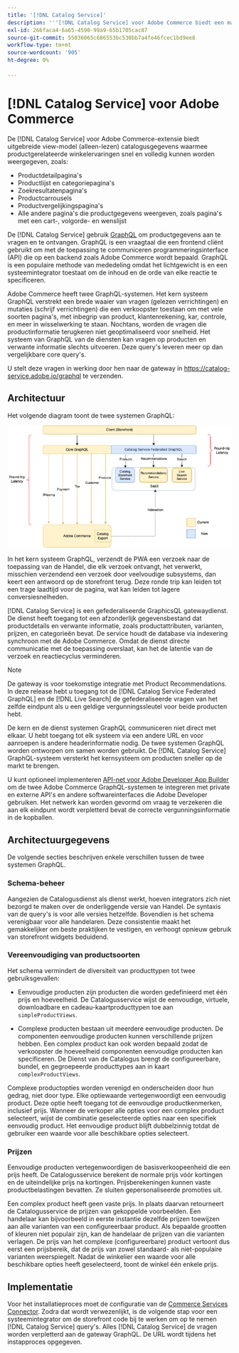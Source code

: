 ```yaml
---
title: '[!DNL Catalog Service]'
description: '''[!DNL Catalog Service] voor Adobe Commerce biedt een manier om de inhoud van de pagina''s met productweergave en de pagina''s met productlijsten veel sneller op te halen dan de native Adobe Commerce GraphQL-query''s.'''
exl-id: 266faca4-6a65-4590-99a9-65b1705cac87
source-git-commit: 55036065c686553bc530bb7a4fe46fcec1bd9ee8
workflow-type: tm+mt
source-wordcount: '905'
ht-degree: 0%

---
```


# [!DNL Catalog Service] voor Adobe Commerce

De [!DNL Catalog Service] voor Adobe Commerce-extensie biedt uitgebreide view-model (alleen-lezen) catalogusgegevens waarmee productgerelateerde winkelervaringen snel en volledig kunnen worden weergegeven, zoals:

* Productdetailpagina&#39;s
* Productlijst en categoriepagina&#39;s
* Zoekresultatenpagina&#39;s
* Productcarrousels
* Productvergelijkingspagina&#39;s
* Alle andere pagina&#39;s die productgegevens weergeven, zoals pagina&#39;s met een cart-, volgorde- en wenslijst

De [!DNL Catalog Service] gebruik [GraphQL](https://graphql.org/) om productgegevens aan te vragen en te ontvangen. GraphQL is een vraagtaal die een frontend cliënt gebruikt om met de toepassing te communiceren programmeringsinterface (API) die op een backend zoals Adobe Commerce wordt bepaald. GraphQL is een populaire methode van mededeling omdat het lichtgewicht is en een systeemintegrator toestaat om de inhoud en de orde van elke reactie te specificeren.

Adobe Commerce heeft twee GraphQL-systemen. Het kern systeem GraphQL verstrekt een brede waaier van vragen (gelezen verrichtingen) en mutaties (schrijf verrichtingen) die een verkoopster toestaan om met vele soorten pagina&#39;s, met inbegrip van product, klantenrekening, kar, controle, en meer in wisselwerking te staan. Nochtans, worden de vragen die productinformatie terugkeren niet geoptimaliseerd voor snelheid. Het systeem van GraphQL van de diensten kan vragen op producten en verwante informatie slechts uitvoeren. Deze query&#39;s leveren meer op dan vergelijkbare core query&#39;s.

U stelt deze vragen in werking door hen naar de gateway in https://catalog-service.adobe.io/graphql te verzenden.

## Architectuur

Het volgende diagram toont de twee systemen GraphQL:

![Catalogusarchitectuurdiagram](assets/catalog-service-architecture.png)

In het kern systeem GraphQL, verzendt de PWA een verzoek naar de toepassing van de Handel, die elk verzoek ontvangt, het verwerkt, misschien verzendend een verzoek door veelvoudige subsystems, dan keert een antwoord op de storefront terug. Deze ronde trip kan leiden tot een trage laadtijd voor de pagina, wat kan leiden tot lagere conversiesnelheden.

[!DNL Catalog Service] is een gefederaliseerde GraphicsQL gatewaydienst. De dienst heeft toegang tot een afzonderlijk gegevensbestand dat productdetails en verwante informatie, zoals productattributen, varianten, prijzen, en categorieën bevat. De service houdt de database via indexering synchroon met de Adobe Commerce.
Omdat de dienst directe communicatie met de toepassing overslaat, kan het de latentie van de verzoek en reactiecyclus verminderen.

>[!NOTE]
>
>De gateway is voor toekomstige integratie met Product Recommendations. In deze release hebt u toegang tot de [!DNL Catalog Service Federated GraphQL] en de [!DNL Live Search] de gefederaliseerde vragen van het zelfde eindpunt als u een geldige vergunningssleutel voor beide producten hebt.

De kern en de dienst systemen GraphQL communiceren niet direct met elkaar. U hebt toegang tot elk systeem via een andere URL en voor aanroepen is andere headerinformatie nodig. De twee systemen GraphQL worden ontworpen om samen worden gebruikt. De [!DNL Catalog Service] GraphQL-systeem versterkt het kernsysteem om producten sneller op de markt te brengen.

U kunt optioneel implementeren [API-net voor Adobe Developer App Builder](https://developer.adobe.com/graphql-mesh-gateway/) om de twee Adobe Commerce GraphQL-systemen te integreren met private en externe API&#39;s en andere softwareinterfaces die Adobe Developer gebruiken. Het netwerk kan worden gevormd om vraag te verzekeren die aan elk eindpunt wordt verpletterd bevat de correcte vergunningsinformatie in de kopballen.

## Architectuurgegevens

De volgende secties beschrijven enkele verschillen tussen de twee systemen GraphQL.

### Schema-beheer

Aangezien de Catalogusdienst als dienst werkt, hoeven integrators zich niet bezorgd te maken over de onderliggende versie van Handel. De syntaxis van de query&#39;s is voor alle versies hetzelfde. Bovendien is het schema verenigbaar voor alle handelaren. Deze consistentie maakt het gemakkelijker om beste praktijken te vestigen, en verhoogt opnieuw gebruik van storefront widgets beduidend.

### Vereenvoudiging van productsoorten

Het schema vermindert de diversiteit van producttypen tot twee gebruiksgevallen:

* Eenvoudige producten zijn producten die worden gedefinieerd met één prijs en hoeveelheid. De Catalogusservice wijst de eenvoudige, virtuele, downloadbare en cadeau-kaartproducttypen toe aan `simpleProductViews`.

* Complexe producten bestaan uit meerdere eenvoudige producten. De componenten eenvoudige producten kunnen verschillende prijzen hebben. Een complex product kan ook worden bepaald zodat de verkoopster de hoeveelheid componenten eenvoudige producten kan specificeren. De Dienst van de Catalogus brengt de configureerbare, bundel, en gegroepeerde producttypes aan in kaart `complexProductViews`.

Complexe productopties worden verenigd en onderscheiden door hun gedrag, niet door type. Elke optiewaarde vertegenwoordigt een eenvoudig product. Deze optie heeft toegang tot de eenvoudige productkenmerken, inclusief prijs. Wanneer de verkoper alle opties voor een complex product selecteert, wijst de combinatie geselecteerde opties naar een specifiek eenvoudig product. Het eenvoudige product blijft dubbelzinnig totdat de gebruiker een waarde voor alle beschikbare opties selecteert.

### Prijzen

Eenvoudige producten vertegenwoordigen de basisverkoopeenheid die een prijs heeft. De Catalogusservice berekent de normale prijs vóór kortingen en de uiteindelijke prijs na kortingen. Prijsberekeningen kunnen vaste productbelastingen bevatten. Ze sluiten gepersonaliseerde promoties uit.

Een complex product heeft geen vaste prijs. In plaats daarvan retourneert de Catalogusservice de prijzen van gekoppelde voorbeelden. Een handelaar kan bijvoorbeeld in eerste instantie dezelfde prijzen toewijzen aan alle varianten van een configureerbaar product. Als bepaalde grootten of kleuren niet populair zijn, kan de handelaar de prijzen van die varianten verlagen. De prijs van het complexe (configureerbare) product vertoont dus eerst een prijsbereik, dat de prijs van zowel standaard- als niet-populaire varianten weerspiegelt. Nadat de winkelier een waarde voor alle beschikbare opties heeft geselecteerd, toont de winkel één enkele prijs.

## Implementatie

Voor het installatieproces moet de configuratie van de [Commerce Services Connector](../landing/saas.md). Zodra dat wordt verwezenlijkt, is de volgende stap voor een systeemintegrator om de storefront code bij te werken om op te nemen [!DNL Catalog Service] query&#39;s. Alles [!DNL Catalog Service] de vragen worden verpletterd aan de gateway GraphQL. De URL wordt tijdens het instapproces opgegeven.
